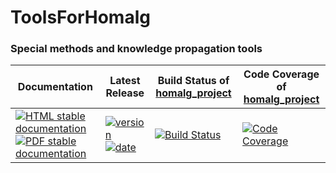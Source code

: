 <!-- BEGIN HEADER -->
# ToolsForHomalg

### Special methods and knowledge propagation tools

| Documentation | Latest Release | Build Status of [homalg_project](/../../) | Code Coverage of [homalg_project](/../../) |
| ------------- | -------------- | ------------ | ------------- |
| [![HTML stable documentation][html-img]][html-url] [![PDF stable documentation][pdf-img]][pdf-url] | [![version][version-img]][version-url] [![date][date-img]][date-url] | [![Build Status][tests-img]][tests-url] | [![Code Coverage][codecov-img]][codecov-url] |

<!-- END HEADER -->
<!-- BEGIN FOOTER -->
[html-img]: https://img.shields.io/badge/HTML-stable-blue.svg
[html-url]: https://homalg-project.github.io/homalg_project/ToolsForHomalg/doc/chap0_mj.html

[pdf-img]: https://img.shields.io/badge/PDF-stable-blue.svg
[pdf-url]: https://homalg-project.github.io/homalg_project/ToolsForHomalg/download_pdf.html

[version-img]: https://img.shields.io/endpoint?url=https://homalg-project.github.io/homalg_project/ToolsForHomalg/badge_version.json
[version-url]: https://homalg-project.github.io/homalg_project/ToolsForHomalg/view_release.html

[date-img]: https://img.shields.io/endpoint?url=https://homalg-project.github.io/homalg_project/ToolsForHomalg/badge_date.json
[date-url]: https://homalg-project.github.io/homalg_project/ToolsForHomalg/view_release.html

[tests-img]: https://github.com/homalg-project/homalg_project/workflows/Tests/badge.svg?branch=master
[tests-url]: https://github.com/homalg-project/homalg_project/actions?query=workflow%3ATests+branch%3Amaster

[codecov-img]: https://codecov.io/gh/homalg-project/homalg_project/branch/master/graph/badge.svg
[codecov-url]: https://codecov.io/gh/homalg-project/homalg_project
<!-- END FOOTER -->
